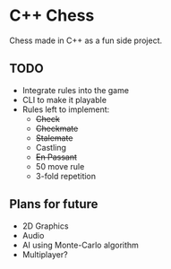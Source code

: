 # C++ Chess
Chess made in C++ as a fun side project.

## TODO
* Integrate rules into the game
* CLI to make it playable
* Rules left to implement:
  * ~~Check~~
  * ~~Checkmate~~
  * ~~Stalemate~~
  * Castling
  * ~~En Passant~~
  * 50 move rule
  * 3-fold repetition

## Plans for future
* 2D Graphics
* Audio
* AI using Monte-Carlo algorithm
* Multiplayer?

